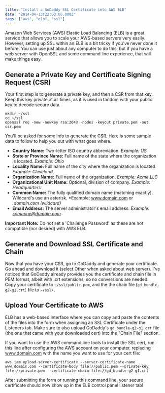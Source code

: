 ```yaml
---
title: "Install a GoDaddy SSL Certificate into AWS ELB"
date: "2014-04-13T22:03:00.000Z"
tags: ["aws", "elb", "ssl"]
---
```


Amazon Web Services (AWS) Elastic Load Balancing (ELB) is a great service that allows you to scale your AWS-based servers very easily. However, setting up SSL within an ELB is a bit tricky if you've never done it before. You can use just about any computer to do this, but if you have a web server with OpenSSL and some command line experience, that will make things easy.

## Generate a Private Key and Certificate Signing Request (CSR)

Your first step is to generate a private key, and then a CSR from that key. Keep this key private at all times, as it is used in tandom with your public key to decode secure data.

```plain
mkdir ~/ssl
cd ~/ssl
openssl req -new -newkey rsa:2048 -nodes -keyout private.pem -out csr.pem
```

You'll be asked for some info to generate the CSR. Here is some sample data to follow to help you out with what goes where.

- **Country Name:** Two-letter ISO country abbreviation. *Example: US*
- **State or Province Name:** Full name of the state where the organization is located. *Example: Ohio*
- **Locality Name:** Full name of the city where the organization is located. *Example: Cleveland*
- **Organization Name:** Full name of the organization. *Example: Acme LLC*
- **Organizational Unit Name:** Optional, division of company. *Example: Headquarters*
- **Common Name:** The fully qualified domain name (matching exactly). Wildcard's use an asterisk. *Example: www.domain.com or *.domain.com (wildcard)*
- **Email Address:** The server administrator's email address. *Example: someone@domain.com*

**Important Note:** Do not set a 'Challenge Password' as these are not compatible (nor desired) with AWS ELB.

## Generate and Download SSL Certificate and Chain

Now that you have your CSR, go to GoDaddy and generate your certificate. Go ahead and download it (select Other when asked about web server). I've noticed that GoDaddy already provides you the certificate and chain file in PEM format, albeit with .crt extensions, so no conversions are needed. Copy your certificate to `~/ssl/public.pem`, and the the chain file (`gd_bundle-g2-g1.crt`) file to `~/ssl/`.

## Upload Your Certificate to AWS

ELB has a web-based interface where you can copy and paste the contents of the files into the form when assigning an SSL Certificate under the Listeners tab. Make sure to also upload GoDaddy's `gd_bundle-g2-g1.crt` file (the one that came with your downloaded cert) into the "Chain File" section.

If you want to use the AWS command line tools to install the SSL cert, run this line after configuring the AWS account on your computer, replacing www.domain.com with the name you want to use for your cert file:

```plain
aws iam upload-server-certificate --server-certificate-name www.domain.com --certificate-body file://public.pem --private-key file://private.pem --certificate-chain file://gd_bundle-g2-g1.crt
```

After submitting the form or running this command line, your secure certificate should now show up in the ELB control panel listener tab!
